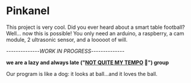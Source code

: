 # Pinkanel
This project is very cool. 
Did you ever heard about a smart table football? Well... now this is possible!
You only need an arduino, a raspberry, a cam module, 2 ultrasonic sensor, and a looooot of will.

 \--------------*WORK IN PROGRESS*--------------

**we are a lazy and always late ("[NOT QUITE MY TEMPO](https://github.com/GhostyJade/pinkanel/blob/master/bestImageEvah.png) 💪") group**


Our program is like a dog: it looks at ball...and it loves the ball.
